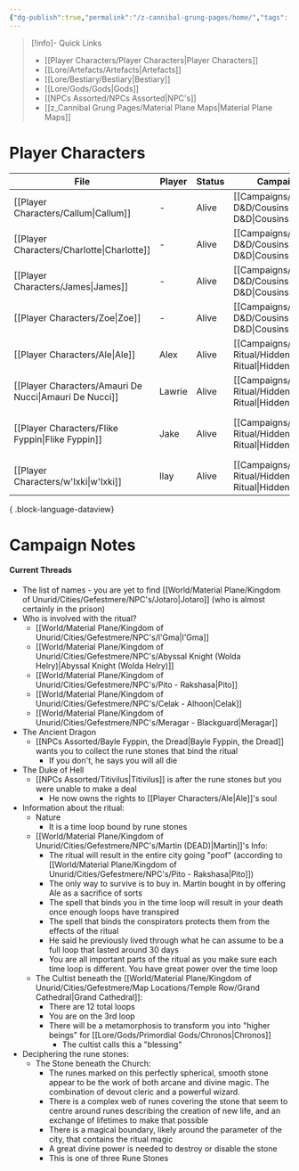 ```yaml
---
{"dg-publish":true,"permalink":"/z-cannibal-grung-pages/home/","tags":["gardenEntry"]}
---
```


>[!info]- Quick Links
>- [[Player Characters/Player Characters\|Player Characters]]
>- [[Lore/Artefacts/Artefacts\|Artefacts]]
>- [[Lore/Bestiary/Bestiary\|Bestiary]]
>- [[Lore/Gods/Gods\|Gods]]
>- [[NPCs Assorted/NPCs Assorted\|NPC's]]
>- [[z_Cannibal Grung Pages/Material Plane Maps\|Material Plane Maps]]

# Player Characters
| File                                                      | Player | Status | Campaign                                                    | Level | AC | PP | Special Features                                                   | Race                                                    | Class   | Age             | Gender |
| --------------------------------------------------------- | ------ | ------ | ----------------------------------------------------------- | ----- | -- | -- | ------------------------------------------------------------------ | ------------------------------------------------------- | ------- | --------------- | ------ |
| [[Player Characters/Callum\|Callum]]                   | \-     | Alive  | [[Campaigns/Cousins D&D/Cousins D&D\|Cousins D&D]]       | \-    | \- | \- | \-                                                                 | \-                                                      | \-      | \-              | \-     |
| [[Player Characters/Charlotte\|Charlotte]]             | \-     | Alive  | [[Campaigns/Cousins D&D/Cousins D&D\|Cousins D&D]]       | \-    | \- | \- | \-                                                                 | \-                                                      | \-      | \-              | \-     |
| [[Player Characters/James\|James]]                     | \-     | Alive  | [[Campaigns/Cousins D&D/Cousins D&D\|Cousins D&D]]       | \-    | \- | \- | \-                                                                 | \-                                                      | \-      | \-              | \-     |
| [[Player Characters/Zoe\|Zoe]]                         | \-     | Alive  | [[Campaigns/Cousins D&D/Cousins D&D\|Cousins D&D]]       | \-    | \- | \- | \-                                                                 | \-                                                      | \-      | \-              | \-     |
| [[Player Characters/Ale\|Ale]]                         | Alex   | Alive  | [[Campaigns/Hidden Ritual/Hidden Ritual\|Hidden Ritual]] | 5     | 19 | 13 | An ex-battle cleric                                                | [[Lore/Bestiary/Human\|Human]]                       | Cleric  | 45 (as of 1491) | Male   |
| [[Player Characters/Amauri De Nucci\|Amauri De Nucci]] | Lawrie | Alive  | [[Campaigns/Hidden Ritual/Hidden Ritual\|Hidden Ritual]] | 5     | 15 | 13 | A noble in Gefestmere                                              | [[Lore/Bestiary/Human\|Human]]                       | Wizard  | \-              | Male   |
| [[Player Characters/Flike Fyppin\|Flike Fyppin]]       | Jake   | Alive  | [[Campaigns/Hidden Ritual/Hidden Ritual\|Hidden Ritual]] | 5     | 13 | 13 | [[z_DM Screen/References/Magic Wheel Spins\|Magic Wheel Spins]] | [[Lore/Bestiary/Mapach or Tanuki\|Mapach or Tanuki]] | Warlock | 10 (as of 1491) | Male   |
| [[Player Characters/w'Ixki\|w'Ixki]]                   | Ilay   | Alive  | [[Campaigns/Hidden Ritual/Hidden Ritual\|Hidden Ritual]] | 5     | 16 | 14 | Poisonous Skin                                                     | [[Lore/Bestiary/Grung or Tripkee\|Grung or Tripkee]] | Ranger  | 9 (as of 1491)  | Male   |

{ .block-language-dataview}
# Campaign Notes

<div class="transclusion internal-embed is-loaded"><div class="markdown-embed">



#### Current Threads
- The list of names - you are yet to find [[World/Material Plane/Kingdom of Unurid/Cities/Gefestmere/NPC's/Jotaro\|Jotaro]] (who is almost certainly in the prison)
- Who is involved with the ritual?
	- [[World/Material Plane/Kingdom of Unurid/Cities/Gefestmere/NPC's/l'Gma\|l'Gma]]
	- [[World/Material Plane/Kingdom of Unurid/Cities/Gefestmere/NPC's/Abyssal Knight (Wolda Helry)\|Abyssal Knight (Wolda Helry)]]
	- [[World/Material Plane/Kingdom of Unurid/Cities/Gefestmere/NPC's/Pito - Rakshasa\|Pito]]
	- [[World/Material Plane/Kingdom of Unurid/Cities/Gefestmere/NPC's/Celak - Alhoon\|Celak]]
	- [[World/Material Plane/Kingdom of Unurid/Cities/Gefestmere/NPC's/Meragar - Blackguard\|Meragar]]
- The Ancient Dragon
	- [[NPCs Assorted/Bayle Fyppin, the Dread\|Bayle Fyppin, the Dread]] wants you to collect the rune stones that bind the ritual
		- If you don't, he says you will all die
- The Duke of Hell
	- [[NPCs Assorted/Titivilus\|Titivilus]] is after the rune stones but you were unable to make a deal
		- He now owns the rights to [[Player Characters/Ale\|Ale]]'s soul
- Information about the ritual:
	- Nature
		- It is a time loop bound by rune stones 
	- [[World/Material Plane/Kingdom of Unurid/Cities/Gefestmere/NPC's/Martin (DEAD)\|Martin]]'s Info:
		- The ritual will result in the entire city going "poof" (according to [[World/Material Plane/Kingdom of Unurid/Cities/Gefestmere/NPC's/Pito - Rakshasa\|Pito]])
		- The only way to survive is to buy in. Martin bought in by offering Ale as a sacrifice of sorts
		- The spell that binds you in the time loop will result in your death once enough loops have transpired
		- The spell that binds the conspirators protects them from the effects of the ritual
		- He said he previously lived through what he can assume to be a full loop that lasted around 30 days
		- You are all important parts of the ritual as you make sure each time loop is different. You have great power over the time loop
	- The Cultist beneath the [[World/Material Plane/Kingdom of Unurid/Cities/Gefestmere/Map Locations/Temple Row/Grand Cathedral\|Grand Cathedral]]:
		- There are 12 total loops
		- You are on the 3rd loop
		- There will be a metamorphosis to transform you into "higher beings" for [[Lore/Gods/Primordial Gods/Chronos\|Chronos]]
			- The cultist calls this a "blessing"
- Deciphering the rune stones:
	- The Stone beneath the Church:
		- The runes marked on this perfectly spherical, smooth stone appear to be the work of both arcane and divine magic. The combination of devout cleric and a powerful wizard. 
		- There is a complex web of runes covering the stone that seem to centre around runes describing the creation of new life, and an exchange of lifetimes to make that possible
		- There is a magical boundary, likely around the parameter of the city, that contains the ritual magic
		- A great divine power is needed to destroy or disable the stone
		- This is one of three Rune Stones


</div></div>


